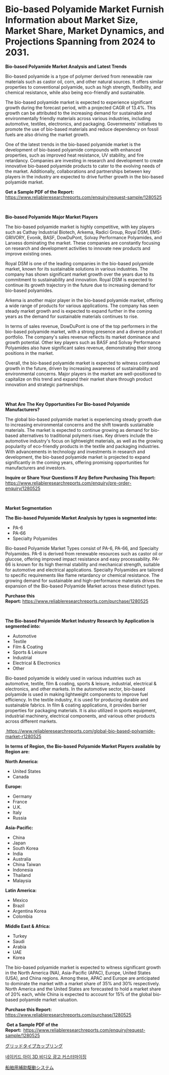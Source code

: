 <p><h1>Bio-based Polyamide Market Furnish Information about Market Size, Market Share, Market Dynamics, and Projections Spanning from 2024 to 2031.</h1></p><p><strong>Bio-based Polyamide Market Analysis and Latest Trends</strong></p>
<p><p>Bio-based polyamide is a type of polymer derived from renewable raw materials such as castor oil, corn, and other natural sources. It offers similar properties to conventional polyamide, such as high strength, flexibility, and chemical resistance, while also being eco-friendly and sustainable.</p><p>The bio-based polyamide market is expected to experience significant growth during the forecast period, with a projected CAGR of 13.4%. This growth can be attributed to the increasing demand for sustainable and environmentally friendly materials across various industries, including automotive, textiles, electronics, and packaging. Governments' initiatives to promote the use of bio-based materials and reduce dependency on fossil fuels are also driving the market growth.</p><p>One of the latest trends in the bio-based polyamide market is the development of bio-based polyamide compounds with enhanced properties, such as improved heat resistance, UV stability, and fire retardancy. Companies are investing in research and development to create innovative bio-based polyamide products to cater to the evolving needs of the market. Additionally, collaborations and partnerships between key players in the industry are expected to drive further growth in the bio-based polyamide market.</p></p>
<p><strong>Get a Sample PDF of the Report:&nbsp;</strong> <a href="https://www.reliableresearchreports.com/enquiry/request-sample/1280525">https://www.reliableresearchreports.com/enquiry/request-sample/1280525</a></p>
<p>&nbsp;</p>
<p><strong>Bio-based Polyamide Major Market Players</strong></p>
<p><p>The bio-based polyamide market is highly competitive, with key players such as Cathay Industrial Biotech, Arkema, Radici Group, Royal DSM, EMS-GRIVORY, Evonik, BASF, DowDuPont, Solvay Performance Polyamides, and Lanxess dominating the market. These companies are constantly focusing on research and development activities to innovate new products and improve existing ones.</p><p>Royal DSM is one of the leading companies in the bio-based polyamide market, known for its sustainable solutions in various industries. The company has shown significant market growth over the years due to its commitment to sustainability and innovation. Royal DSM is expected to continue its growth trajectory in the future due to increasing demand for bio-based polyamides.</p><p>Arkema is another major player in the bio-based polyamide market, offering a wide range of products for various applications. The company has seen steady market growth and is expected to expand further in the coming years as the demand for sustainable materials continues to rise.</p><p>In terms of sales revenue, DowDuPont is one of the top performers in the bio-based polyamide market, with a strong presence and a diverse product portfolio. The company's sales revenue reflects its market dominance and growth potential. Other key players such as BASF and Solvay Performance Polyamides also have significant sales revenue, demonstrating their strong positions in the market.</p><p>Overall, the bio-based polyamide market is expected to witness continued growth in the future, driven by increasing awareness of sustainability and environmental concerns. Major players in the market are well-positioned to capitalize on this trend and expand their market share through product innovation and strategic partnerships.</p></p>
<p>&nbsp;</p>
<p><strong>What Are The Key Opportunities For Bio-based Polyamide Manufacturers?</strong></p>
<p><p>The global bio-based polyamide market is experiencing steady growth due to increasing environmental concerns and the shift towards sustainable materials. The market is expected to continue growing as demand for bio-based alternatives to traditional polymers rises. Key drivers include the automotive industry's focus on lightweight materials, as well as the growing popularity of eco-friendly products in the textile and packaging industries. With advancements in technology and investments in research and development, the bio-based polyamide market is projected to expand significantly in the coming years, offering promising opportunities for manufacturers and investors.</p></p>
<p><strong>Inquire or Share Your Questions If Any Before Purchasing This Report:</strong> <a href="https://www.reliableresearchreports.com/enquiry/pre-order-enquiry/1280525">https://www.reliableresearchreports.com/enquiry/pre-order-enquiry/1280525</a></p>
<p>&nbsp;</p>
<p><strong>Market Segmentation</strong></p>
<p><strong>The Bio-based Polyamide Market Analysis by types is segmented into:</strong></p>
<p><ul><li>PA-6</li><li>PA-66</li><li>Specialty Polyamides</li></ul></p>
<p><p>Bio-based Polyamide Market Types consist of PA-6, PA-66, and Specialty Polyamides. PA-6 is derived from renewable resources such as castor oil or glucose, offering improved impact resistance and easy processability. PA-66 is known for its high thermal stability and mechanical strength, suitable for automotive and electrical applications. Specialty Polyamides are tailored to specific requirements like flame retardancy or chemical resistance. The growing demand for sustainable and high-performance materials drives the expansion of the Bio-based Polyamide Market across these distinct types.</p></p>
<p><strong>Purchase this Report:&nbsp;</strong><a href="https://www.reliableresearchreports.com/purchase/1280525">https://www.reliableresearchreports.com/purchase/1280525</a></p>
<p>&nbsp;</p>
<p><strong>The Bio-based Polyamide Market Industry Research by Application is segmented into:</strong></p>
<p><ul><li>Automotive</li><li>Textile</li><li>Film & Coating</li><li>Sports & Leisure</li><li>Industrial</li><li>Electrical & Electronics</li><li>Other</li></ul></p>
<p><p>Bio-based polyamide is widely used in various industries such as automotive, textile, film & coating, sports & leisure, industrial, electrical & electronics, and other markets. In the automotive sector, bio-based polyamide is used in making lightweight components to improve fuel efficiency. In the textile industry, it is used for producing durable and sustainable fabrics. In film & coating applications, it provides barrier properties for packaging materials. It is also utilized in sports equipment, industrial machinery, electrical components, and various other products across different markets.</p></p>
<p><a href="https://www.reliableresearchreports.com/global-bio-based-polyamide-market-r1280525">&nbsp;https://www.reliableresearchreports.com/global-bio-based-polyamide-market-r1280525</a></p>
<p><strong>In terms of Region, the Bio-based Polyamide Market Players available by Region are:</strong></p>
<p>
    <p> <strong> North America: </strong>
        <ul>
            <li>United States</li>
            <li>Canada</li>
        </ul>
        </p> 
    <p> <strong> Europe: </strong>
        <ul>
            <li>Germany</li>
            <li>France</li>
            <li>U.K.</li>
            <li>Italy</li>
            <li>Russia</li>
        </ul>
        </p> 
    <p> <strong> Asia-Pacific: </strong>
        <ul>
            <li>China</li>
            <li>Japan</li>
            <li>South Korea</li>
            <li>India</li>
            <li>Australia</li>
            <li>China Taiwan</li>
            <li>Indonesia</li>
            <li>Thailand</li>
            <li>Malaysia</li>
        </ul>
        </p> 
    <p> <strong> Latin America: </strong>
        <ul>
            <li>Mexico</li>
            <li>Brazil</li>
            <li>Argentina Korea</li>
            <li>Colombia</li>
        </ul>
        </p> 
    <p> <strong> Middle East & Africa: </strong>
        <ul>
            <li>Turkey</li>
            <li>Saudi</li>
            <li>Arabia</li>
            <li>UAE</li>
            <li>Korea</li>
        </ul>
    </p>
    </p>
<p><p>The bio-based polyamide market is expected to witness significant growth in the North America (NA), Asia-Pacific (APAC), Europe, United States (USA), and China regions. Among these, APAC and Europe are anticipated to dominate the market with a market share of 35% and 30% respectively. North America and the United States are forecasted to hold a market share of 20% each, while China is expected to account for 15% of the global bio-based polyamide market valuation.</p></p>
<p><strong>Purchase this Report: </strong><a href="https://www.reliableresearchreports.com/purchase/1280525">https://www.reliableresearchreports.com/purchase/1280525</a></p>
<p>&nbsp;<strong>Get a Sample PDF of the Report:&nbsp;&nbsp;</strong><a href="https://www.reliableresearchreports.com/enquiry/request-sample/1280525">https://www.reliableresearchreports.com/enquiry/request-sample/1280525</a></p>
<p><strong></strong></p>
<p><p><a href="https://github.com/EstaSprer20231/Market-Research-Report-List-1/blob/main/247218598547.md">グリッドタイプカップリング</a></p><p><a href="https://github.com/solomonbode85/Market-Research-Report-List-1/blob/main/893870989997.md">네이키드 아이 3D 비디오 광고 커스터마이징</a></p><p><a href="https://github.com/vlcostes/Market-Research-Report-List-1/blob/main/421196398546.md">船舶用補助駆動システム</a></p></p>